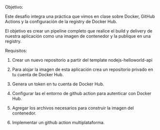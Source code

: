 Objetivo:


Este desafío integra una práctica que vimos en clase sobre Docker, GitHub Actions y la
configuración de la registry de Docker Hub.

El objetivo es crear un pipeline completo que realice el build y delivery de nuestra aplicación
como una imagen de contenedor y la publique en una registry.


Requisitos:

1. Crear un nuevo repositorio a partir del template nodejs-helloworld-api

2. Para alojar la imagen de esta aplicación crea un repositorio privado en tu cuenta de
   Docker Hub.

3. Genera un token en tu cuenta de Docker Hub.

4. Configurar las el entorno de github action para autenticar con Docker Hub.

5. Agregar los archivos necesarios para construir la imagen del contenedor.

6. Implementar un github action multiplataforma.